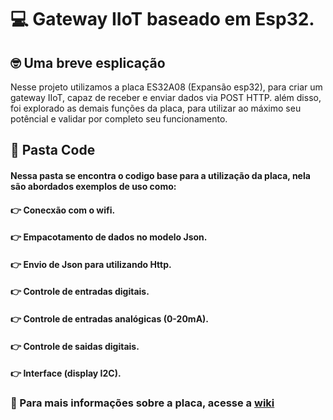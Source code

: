 # 💻 Gateway IIoT baseado em Esp32. 

## 🤓 Uma breve esplicação
Nesse projeto utilizamos a placa ES32A08 (Expansão esp32), para criar um gateway IIoT, capaz de receber e enviar dados via POST HTTP. além disso,
foi explorado as demais funções da placa, para utilizar ao máximo seu potêncial e validar por completo seu funcionamento. 

## 📁 Pasta Code
#### Nessa pasta se encontra o codigo base para a utilização da placa, nela são abordados exemplos de uso como:
#### 👉 Conecxão com o wifi.
#### 👉 Empacotamento de dados no modelo Json.
#### 👉 Envio de Json para utilizando Http. 
#### 👉 Controle de entradas digitais. 
#### 👉 Controle de entradas analógicas (0-20mA).
#### 👉 Controle de saidas digitais.
#### 👉 Interface (display I2C).
 
### 🚀 Para mais informações sobre a placa, acesse a [wiki](https://quark-cheshire-984.notion.site/Placa-ES32A08-11b430802e9780149ee6f4d9852d80ee)
